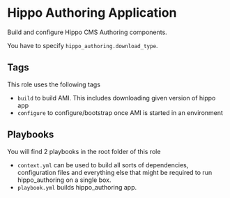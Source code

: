 # Hippo Authoring Application

Build and configure Hippo CMS Authoring components.

You have to specify `hippo_authoring.download_type`.




## Tags

This role uses the following tags

* `build` to build AMI. This includes downloading given version of hippo app
* `configure` to configure/bootstrap once AMI is started in an environment




## Playbooks

You will find 2 playbooks in the root folder of this role

* `context.yml` can be used to build all sorts of dependencies, configuration files
  and everything else that might be required to run hippo_authoring on a single box.
* `playbook.yml` builds hippo_authoring app.

